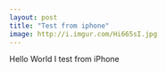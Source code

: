```yaml
---
layout: post
title: "Test from iphone"
image: http://i.imgur.com/Hi665sI.jpg
---
```


Hello World I test from iPhone